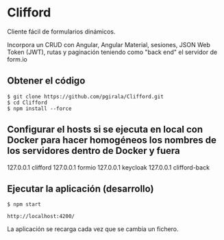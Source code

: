 # Clifford

Cliente fácil de formularios dinámicos.

Incorpora un CRUD con Angular, Angular Material, sesiones, JSON Web Token (JWT), rutas y paginación teniendo como "back end" el servidor de form.io

## Obtener el código

```
$ git clone https://github.com/pgirala/Clifford.git
$ cd Clifford
$ npm install --force
```

## Configurar el hosts si se ejecuta en local con Docker para hacer homogéneos los nombres de los servidores dentro de Docker y fuera

127.0.0.1 clifford
127.0.0.1 formio
127.0.0.1 keycloak
127.0.0.1 clifford-back

## Ejecutar la aplicación (desarrollo)

```
$ npm start
```

`http://localhost:4200/`

La aplicación se recarga cada vez que se cambia un fichero.
